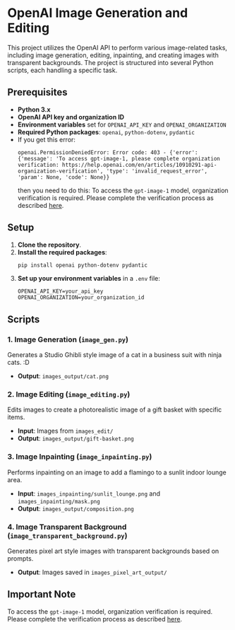 # OpenAI Image Generation and Editing

This project utilizes the OpenAI API to perform various image-related tasks, including image generation, editing, inpainting, and creating images with transparent backgrounds. The project is structured into several Python scripts, each handling a specific task.

## Prerequisites

- **Python 3.x**
- **OpenAI API key and organization ID**
- **Environment variables** set for `OPENAI_API_KEY` and `OPENAI_ORGANIZATION`
- **Required Python packages**: `openai`, `python-dotenv`, `pydantic`
- If you get this error:
  ```
  openai.PermissionDeniedError: Error code: 403 - {'error': {'message': 'To access gpt-image-1, please complete organization verification: https://help.openai.com/en/articles/10910291-api-organization-verification', 'type': 'invalid_request_error', 'param': None, 'code': None}}
  ```
  then you need to do this:
  To access the `gpt-image-1` model, organization verification is required. Please complete the verification process as described [here](https://help.openai.com/en/articles/10910291-api-organization-verification).

## Setup

1. **Clone the repository**.
2. **Install the required packages**:
   ```bash
   pip install openai python-dotenv pydantic
   ```
3. **Set up your environment variables** in a `.env` file:
   ```
   OPENAI_API_KEY=your_api_key
   OPENAI_ORGANIZATION=your_organization_id
   ```

## Scripts

### 1. Image Generation (`image_gen.py`)

Generates a Studio Ghibli style image of a cat in a business suit with ninja cats. :D

- **Output**: `images_output/cat.png`

### 2. Image Editing (`image_editing.py`)

Edits images to create a photorealistic image of a gift basket with specific items.

- **Input**: Images from `images_edit/`
- **Output**: `images_output/gift-basket.png`

### 3. Image Inpainting (`image_inpainting.py`)

Performs inpainting on an image to add a flamingo to a sunlit indoor lounge area.

- **Input**: `images_inpainting/sunlit_lounge.png` and `images_inpainting/mask.png`
- **Output**: `images_output/composition.png`

### 4. Image Transparent Background (`image_transparent_background.py`)

Generates pixel art style images with transparent backgrounds based on prompts.

- **Output**: Images saved in `images_pixel_art_output/`

## Important Note

To access the `gpt-image-1` model, organization verification is required. Please complete the verification process as described [here](https://help.openai.com/en/articles/10910291-api-organization-verification).